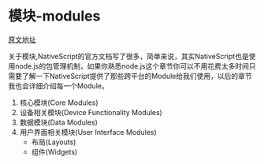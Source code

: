 # 模块-modules

[原文地址](http://docs.nativescript.org/modules)

关于模块,NativeScript的官方文档写了很多，简单来说，其实NativeScript也是使用node.js的包管理机制，如果你熟悉node.js这个章节你可以不用花费太多时间只需要了解一下NativeScript提供了那些跨平台的Module给我们使用，以后的章节我也会详细介绍每一个Module。

1. 核心模块(Core Modules)
2. 设备相关模块(Device Functionality Modules)
3. 数据模块(Data Modules)
4. 用户界面相关模块(User Interface Modules)
    * 布局(Layouts)
    * 组件(Widgets)
     
